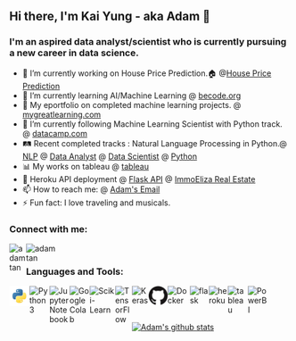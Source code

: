 ## Hi there, I'm Kai Yung - aka Adam 🖖

### I'm an aspired data analyst/scientist who is currently pursuing a new career in data science. 

- 🔭 I’m currently working on House Price Prediction.🏠 @[House Price Prediction](https://github.com/kaiyungtan/ImmoEliza-API)
- 🌱 I’m currently learning AI/Machine Learning @ [becode.org](https://becode.org/learn/ai-bootcamp/)
- 📕 My eportfolio on completed machine learning projects. @ [mygreatlearning.com](https://eportfolio.greatlearning.in/tan-kai-yung)
- 🥅 I’m currently following Machine Learning Scientist with Python track. @ [datacamp.com](https://www.datacamp.com/profile/adamtky)
- 🛤️ Recent completed tracks : Natural Language Processing in Python.@ [NLP](https://www.datacamp.com/statement-of-accomplishment/track/500250da9b8843870c7a4e448afad34f2cd6b799) @ [Data Analyst](https://www.datacamp.com/statement-of-accomplishment/track/e1632557a2a9c87c3d36275d0efce22af87c3ca3) @ [Data Scientist](https://www.datacamp.com/statement-of-accomplishment/track/eca80071eb0cb80b238983e5c42c9208223940cd) @ [Python](https://www.datacamp.com/statement-of-accomplishment/track/3600f671b084ae2ec3d20a788619036526198edd)
- 📊 My works on tableau @ [tableau](https://public.tableau.com/profile/kai.yung5612#!/)
- 🚀 Heroku API deployment  @ [Flask API](https://kaiyung-flask-api.herokuapp.com/) @ [ImmoEliza Real Estate](https://immoeliza-real-estate.herokuapp.com/)
- 📫 How to reach me: @ [Adam's Email](mailto:kaiyungtan2020@gmail.com)
- ⚡ Fun fact: I love traveling and musicals.

### Connect with me:

[<img align="left" alt="adam tan" width="30px" 
src="https://user-images.githubusercontent.com/69633814/97322052-b5796380-186f-11eb-820a-ad1b720c49d3.png" />][linkedin]

[linkedin]: https://www.linkedin.com/in/adam-tan-52268744/

[<img align="left" alt="adam tan" width="60px" 
src="https://user-images.githubusercontent.com/69633814/98401857-a318da00-2066-11eb-8336-21de6836f8cc.png" />][kaggle]

[kaggle]: https://www.kaggle.com/kaiyungtan



<br />

### Languages and Tools:

<img align="left" alt="Python 3" title="Python 3" width="36px" src="https://raw.githubusercontent.com/github/explore/80688e429a7d4ef2fca1e82350fe8e3517d3494d/topics/python/python.png" />

<img align="left" alt="Python 3" title="Python 3" width="36px" 
src="https://user-images.githubusercontent.com/69633814/97344021-7e637c00-1888-11eb-9cd6-ac6cc910bea4.png" />

<img align="left" alt="Jupyter Notebook" title="Jupyter Notebook" width="36px" 
src="https://user-images.githubusercontent.com/69633814/97295243-5572c500-184f-11eb-8830-5c0b6aea7151.png" />

<img align="left" alt="Google Colab" title="Google Colab" width="36px" 
src="https://user-images.githubusercontent.com/69633814/97295252-57d51f00-184f-11eb-898e-a9ace4a3c029.png" />

<img align="left" alt="Sciki-Learn" title="Sciki-Learn" width="46px" 
src="https://user-images.githubusercontent.com/69633814/97294724-a8984800-184e-11eb-9496-b4e65a82e8dd.png" />

<img align="left" alt="TensorFlow" title="TensorFlow" width="30px" 
src="https://user-images.githubusercontent.com/69633814/97296183-9ae3c200-1850-11eb-8567-e959fcc95992.png" />

<img align="left" alt="Keras" title="Keras" width="30px" 
src="https://user-images.githubusercontent.com/69633814/98252746-90c17200-1f7a-11eb-943c-fb7f2d2073f5.png" />

<img align="left" alt="GitHub" title="GitHub" width="34px" src="https://raw.githubusercontent.com/github/explore/78df643247d429f6cc873026c0622819ad797942/topics/github/github.png" />

<img align="left" alt="Docker" title="Docker" width="40px" 
src="https://user-images.githubusercontent.com/69633814/97304685-5d853180-185c-11eb-8e40-cb2175ec9589.png" />

<img align="left" alt="flask" title="flask" width="34px" 
src="https://user-images.githubusercontent.com/69633814/97304981-cd93b780-185c-11eb-80e1-ad7bca77b4b1.png" />

<img align="left" alt="heroku" title="heroku" width="34px" 
src="https://user-images.githubusercontent.com/69633814/97306510-deddc380-185e-11eb-8290-09bd4bb580b7.png" />

<img align="left" alt="tableau" title="tableau" width="36px" 
src="https://user-images.githubusercontent.com/69633814/97294118-ddf06600-184d-11eb-84bf-12d6c7633927.jpg" />

<img align="left" alt="PowerBI" title="PowerBI" width="36px" 
src="https://user-images.githubusercontent.com/69633814/97294440-493a3800-184e-11eb-851d-9c43ad2aa195.jpg" />

<br />
<br />
<br />

[![Adam's github stats](https://github-readme-stats.vercel.app/api?username=kaiyungtan&show_icons=true&theme=tokyonight)](https://github.com/kaiyungtan/github-readme-stats)
